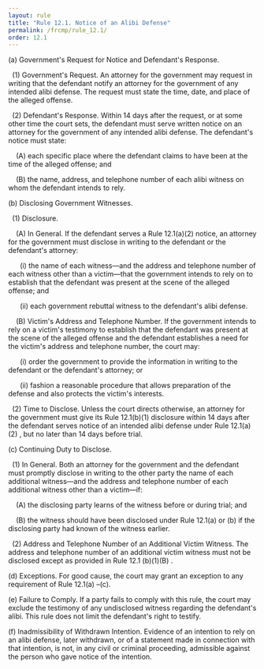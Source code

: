 ```yaml
---
layout: rule
title: "Rule 12.1. Notice of an Alibi Defense"
permalink: /frcmp/rule_12.1/
order: 12.1
---
```


(a) Government's Request for Notice and Defendant's Response.


&nbsp;&nbsp;(1) Government's Request. An attorney for the government may request in writing that the defendant notify an attorney for the government of any intended alibi defense. The request must state the time, date, and place of the alleged offense.


&nbsp;&nbsp;(2) Defendant's Response. Within 14 days after the request, or at some other time the court sets, the defendant must serve written notice on an attorney for the government of any intended alibi defense. The defendant's notice must state:


&nbsp;&nbsp;&nbsp;&nbsp;(A) each specific place where the defendant claims to have been at the time of the alleged offense; and


&nbsp;&nbsp;&nbsp;&nbsp;(B) the name, address, and telephone number of each alibi witness on whom the defendant intends to rely.


(b) Disclosing Government Witnesses.


&nbsp;&nbsp;(1) Disclosure.


&nbsp;&nbsp;&nbsp;&nbsp;(A) In General. If the defendant serves a Rule 12.1(a)(2) notice, an attorney for the government must disclose in writing to the defendant or the defendant's attorney:


&nbsp;&nbsp;&nbsp;&nbsp;&nbsp;&nbsp;(i) the name of each witness—and the address and telephone number of each witness other than a victim—that the government intends to rely on to establish that the defendant was present at the scene of the alleged offense; and


&nbsp;&nbsp;&nbsp;&nbsp;&nbsp;&nbsp;(ii) each government rebuttal witness to the defendant's alibi defense.


&nbsp;&nbsp;&nbsp;&nbsp;(B) Victim's Address and Telephone Number. If the government intends to rely on a victim's testimony to establish that the defendant was present at the scene of the alleged offense and the defendant establishes a need for the victim's address and telephone number, the court may:


&nbsp;&nbsp;&nbsp;&nbsp;&nbsp;&nbsp;(i) order the government to provide the information in writing to the defendant or the defendant's attorney; or


&nbsp;&nbsp;&nbsp;&nbsp;&nbsp;&nbsp;(ii) fashion a reasonable procedure that allows preparation of the defense and also protects the victim's interests.


&nbsp;&nbsp;(2) Time to Disclose. Unless the court directs otherwise, an attorney for the government must give its Rule 12.1(b)(1) disclosure within 14 days after the defendant serves notice of an intended alibi defense under Rule 12.1(a)(2) , but no later than 14 days before trial.


(c) Continuing Duty to Disclose.


&nbsp;&nbsp;(1) In General. Both an attorney for the government and the defendant must promptly disclose in writing to the other party the name of each additional witness—and the address and telephone number of each additional witness other than a victim—if:


&nbsp;&nbsp;&nbsp;&nbsp;(A) the disclosing party learns of the witness before or during trial; and


&nbsp;&nbsp;&nbsp;&nbsp;(B) the witness should have been disclosed under Rule 12.1(a) or (b) if the disclosing party had known of the witness earlier.


&nbsp;&nbsp;(2) Address and Telephone Number of an Additional Victim Witness. The address and telephone number of an additional victim witness must not be disclosed except as provided in Rule 12.1 (b)(1)(B) .


(d) Exceptions. For good cause, the court may grant an exception to any requirement of Rule 12.1(a) –(c).


(e) Failure to Comply. If a party fails to comply with this rule, the court may exclude the testimony of any undisclosed witness regarding the defendant's alibi. This rule does not limit the defendant's right to testify.


(f) Inadmissibility of Withdrawn Intention. Evidence of an intention to rely on an alibi defense, later withdrawn, or of a statement made in connection with that intention, is not, in any civil or criminal proceeding, admissible against the person who gave notice of the intention.

